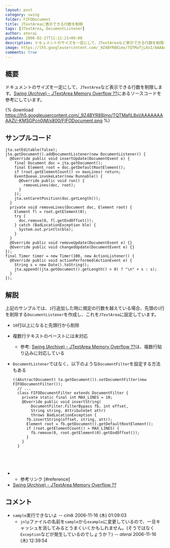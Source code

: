 ```yaml
---
layout: post
category: swing
folder: FIFODocument
title: JTextAreaに表示できる行数を制限
tags: [JTextArea, DocumentListener]
author: aterai
pubdate: 2006-02-27T11:11:21+09:00
description: ドキュメントのサイズを一定にして、JTextAreaなど表示できる行数を制限します。
image: https://lh5.googleusercontent.com/_9Z4BYR88imo/TQTMafjL8xI/AAAAAAAAAZI/-KMSGPcn0jM/s800/FIFODocument.png
comments: true
---
```

## 概要
ドキュメントのサイズを一定にして、`JTextArea`など表示できる行数を制限します。[Swing (Archive) - JTextArea Memory Overflow ??](https://community.oracle.com/thread/1479784)にあるソースコードを参考にしています。

{% download https://lh5.googleusercontent.com/_9Z4BYR88imo/TQTMafjL8xI/AAAAAAAAAZI/-KMSGPcn0jM/s800/FIFODocument.png %}

## サンプルコード
<pre class="prettyprint"><code>jta.setEditable(false);
jta.getDocument().addDocumentListener(new DocumentListener() {
  @Override public void insertUpdate(DocumentEvent e) {
    final Document doc = jta.getDocument();
    final Element root = doc.getDefaultRootElement();
    if (root.getElementCount() &lt;= maxLines) return;
    EventQueue.invokeLater(new Runnable() {
      @Override public void run() {
        removeLines(doc, root);
      }
    });
    jta.setCaretPosition(doc.getLength());
  }
  private void removeLines(Document doc, Element root) {
    Element fl = root.getElement(0);
    try {
      doc.remove(0, fl.getEndOffset());
    } catch (BadLocationException ble) {
      System.out.println(ble);
    }
  }
  @Override public void removeUpdate(DocumentEvent e) {}
  @Override public void changedUpdate(DocumentEvent e) {}
});
final Timer timer = new Timer(100, new ActionListener() {
  @Override public void actionPerformed(ActionEvent e) {
    String s = new Date().toString();
    jta.append((jta.getDocument().getLength() &gt; 0) ? "\n" + s : s);
  }
});
</code></pre>

## 解説
上記のサンプルでは、`1`行追加した時に規定の行数を越えている場合、先頭の`1`行を削除する`DocumentListener`を作成し、これを`JTextArea`に設定しています。

- `10`行以上になると先頭行から削除
- 複数行テキストのペーストには未対応
    - 参考: [Swing (Archive) - JTextArea Memory Overflow ??](https://community.oracle.com/thread/1479784)は、複数行貼り込みに対応している
- `DocumentListener`ではなく、以下のような`DocumentFilter`を設定する方法もある
    
    <pre class="prettyprint"><code>((AbstractDocument) ta.getDocument()).setDocumentFilter(new FIFODocumentFilter());
    // ...
    class FIFODocumentFilter extends DocumentFilter {
      private static final int MAX_LINES = 10;
      @Override public void insertString(
          DocumentFilter.FilterBypass fb, int offset,
          String string, AttributeSet attr)
          throws BadLocationException {
        fb.insertString(offset, string, attr);
        Element root = fb.getDocument().getDefaultRootElement();
        if (root.getElementCount() &gt; MAX_LINES) {
          fb.remove(0, root.getElement(0).getEndOffset());
        }
      }
    }
</code></pre>
- * 参考リンク [#reference]
- [Swing (Archive) - JTextArea Memory Overflow ??](https://community.oracle.com/thread/1479784)

<!-- dummy comment line for breaking list -->

## コメント
- `sample`実行できないよ -- *cinik* 2006-11-16 (木) 01:09:03
    - `jnlp`ファイルの名前を`sample`から`example`に変更しているので、一旦キャッシュを消してみるとうまくいくかもしれません。(そうではなく`Exception`などが発生しているのでしょうか？) -- *aterai* 2006-11-16 (木) 12:39:54

<!-- dummy comment line for breaking list -->
